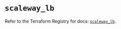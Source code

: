 # `scaleway_lb`

Refer to the Terraform Registry for docs: [`scaleway_lb`](https://registry.terraform.io/providers/scaleway/scaleway/2.57.0/docs/resources/lb).
